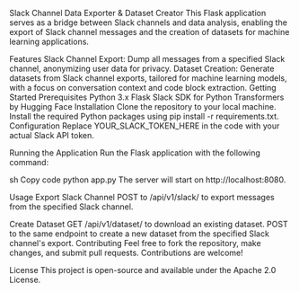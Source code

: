 Slack Channel Data Exporter & Dataset Creator
This Flask application serves as a bridge between Slack channels and data analysis, enabling the export of Slack channel messages and the creation of datasets for machine learning applications.

Features
Slack Channel Export: Dump all messages from a specified Slack channel, anonymizing user data for privacy.
Dataset Creation: Generate datasets from Slack channel exports, tailored for machine learning models, with a focus on conversation context and code block extraction.
Getting Started
Prerequisites
Python 3.x
Flask
Slack SDK for Python
Transformers by Hugging Face
Installation
Clone the repository to your local machine.
Install the required Python packages using pip install -r requirements.txt.
Configuration
Replace YOUR_SLACK_TOKEN_HERE in the code with your actual Slack API token.

Running the Application
Run the Flask application with the following command:

sh
Copy code
python app.py
The server will start on http://localhost:8080.

Usage
Export Slack Channel
POST to /api/v1/slack/<channel> to export messages from the specified Slack channel.

Create Dataset
GET /api/v1/dataset/<channel> to download an existing dataset.
POST to the same endpoint to create a new dataset from the specified Slack channel's export.
Contributing
Feel free to fork the repository, make changes, and submit pull requests. Contributions are welcome!

License
This project is open-source and available under the Apache 2.0 License.